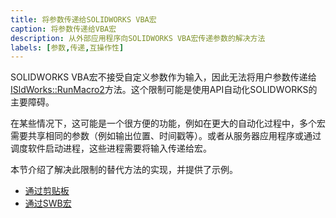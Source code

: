 ```yaml
---
title: 将参数传递给SOLIDWORKS VBA宏
caption: 将参数传递给VBA宏
description: 从外部应用程序向SOLIDWORKS VBA宏传递参数的解决方法
labels: [参数,传递,互操作性]
---
```

SOLIDWORKS VBA宏不接受自定义参数作为输入，因此无法将用户参数传递给[ISldWorks::RunMacro2](https://help.solidworks.com/2012/english/api/sldworksapi/solidworks.interop.sldworks~solidworks.interop.sldworks.isldworks~runmacro2.html)方法。这个限制可能是使用API自动化SOLIDWORKS的主要障碍。

在某些情况下，这可能是一个很方便的功能，例如在更大的自动化过程中，多个宏需要共享相同的参数（例如输出位置、时间戳等）。或者从服务器应用程序或通过调度软件启动进程，这些进程需要将输入传递给宏。

本节介绍了解决此限制的替代方法的实现，并提供了示例。

* [通过剪贴板](#通过剪贴板)
* [通过SWB宏](#通过SWB宏)
